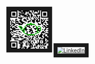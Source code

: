 <a href="https://github.com/BatonNeTot/ketl
" target="_blank"><img src="qr_logo.png" 
alt="LinkedIn" width="100" height="100" border="10" /></a>
<a href="https://www.linkedin.com/in/george-fedorov-603532187
" target="_blank"><img src="https://cdn.jsdelivr.net/npm/simple-icons@v3/icons/linkedin.svg" 
alt="LinkedIn" width="100" height="100" border="10" /></a>
<br/>
